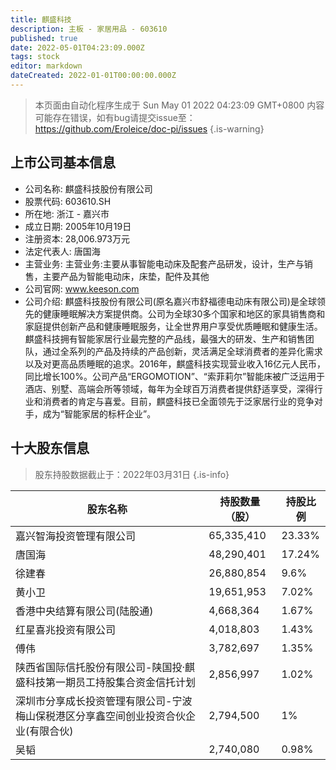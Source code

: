 ```yaml
---
title: 麒盛科技
description: 主板 - 家居用品 - 603610
published: true
date: 2022-05-01T04:23:09.000Z
tags: stock
editor: markdown
dateCreated: 2022-01-01T00:00:00.000Z
---
```


> 本页面由自动化程序生成于 Sun May 01 2022 04:23:09 GMT+0800
> 内容可能存在错误，如有bug请提交issue至：https://github.com/Eroleice/doc-pi/issues
{.is-warning}

## 上市公司基本信息
- 公司名称: 麒盛科技股份有限公司
- 股票代码: 603610.SH
- 所在地: 浙江 - 嘉兴市
- 成立日期: 2005年10月19日
- 注册资本: 28,006.973万元
- 法定代表人: 唐国海
- 主营业务: 主营业务:主要从事智能电动床及配套产品研发，设计，生产与销售，主要产品为智能电动床，床垫，配件及其他
- 公司官网: www.keeson.com
- 公司介绍: 麒盛科技股份有限公司(原名嘉兴市舒福德电动床有限公司)是全球领先的健康睡眠解决方案提供商。公司为全球30多个国家和地区的家具销售商和家庭提供创新产品和健康睡眠服务，让全世界用户享受优质睡眠和健康生活。麒盛科技拥有智能家居行业最完整的产品线，最强大的研发、生产和销售团队，通过全系列的产品及持续的产品创新，灵活满足全球消费者的差异化需求以及对更高品质睡眠的追求。2016年，麒盛科技实现营业收入16亿元人民币，同比增长100%。公司产品“ERGOMOTION”、“索菲莉尔”智能床被广泛运用于酒店、别墅、高端会所等领域，每年为全球百万消费者提供舒适享受，深得行业和消费者的肯定与喜爱。目前，麒盛科技已全面领先于泛家居行业的竞争对手，成为“智能家居的标杆企业”。


## 十大股东信息
> 股东持股数据截止于：2022年03月31日
{.is-info}

| 股东名称 | 持股数量（股） | 持股比例 |
| --- | --- | --- |
| 嘉兴智海投资管理有限公司 | 65,335,410 | 23.33% |
| 唐国海 | 48,290,401 | 17.24% |
| 徐建春 | 26,880,854 | 9.6% |
| 黄小卫 | 19,651,953 | 7.02% |
| 香港中央结算有限公司(陆股通) | 4,668,364 | 1.67% |
| 红星喜兆投资有限公司 | 4,018,803 | 1.43% |
| 傅伟 | 3,782,697 | 1.35% |
| 陕西省国际信托股份有限公司-陕国投·麒盛科技第一期员工持股集合资金信托计划 | 2,856,997 | 1.02% |
| 深圳市分享成长投资管理有限公司-宁波梅山保税港区分享鑫空间创业投资合伙企业(有限合伙) | 2,794,500 | 1% |
| 吴韬 | 2,740,080 | 0.98% |




